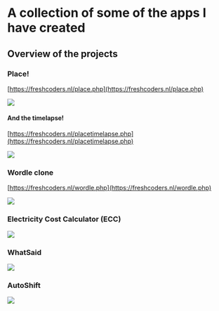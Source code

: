 # A collection of some of the apps I have created


## Overview of the projects

### Place!
[https://freshcoders.nl/place.php](https://freshcoders.nl/place.php)

![](https://freshcoders.nl/iu/4n8uqson.gif)

#### And the timelapse!
[https://freshcoders.nl/placetimelapse.php](https://freshcoders.nl/placetimelapse.php)

![](https://freshcoders.nl/iu/u7dynxal.gif)

### Wordle clone
[https://freshcoders.nl/wordle.php](https://freshcoders.nl/wordle.php)

![](https://freshcoders.nl/iu/twhtv04d.gif)


### Electricity Cost Calculator (ECC)

![](https://freshcoders.nl/iu/shmw4ekf.gif)


### WhatSaid

![](https://freshcoders.nl/iu/stik4262.gif)

### AutoShift

![](https://freshcoders.nl/autoshift/docs/ConstantThirdGoat.gif)
